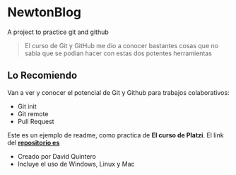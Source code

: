 # NewtonBlog
A project to practice git and github
> El curso de Git y GitHub me dio a conocer bastantes cosas que no sabia que se podian hacer con estas dos potentes herramientas

## Lo Recomiendo
Van a ver y conocer el potencial de Git y Github para trabajos colaborativos:
- Git init
- Git remote
- Pull Request

Este es un ejemplo de readme, como practica de **El curso de Platzi**. El link del [**repositorio es**](https://github.com/daquintero10/NewtonBlog)

- Creado por David Quintero
- Incluye el uso de Windows, Linux y Mac